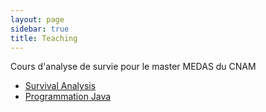 ```yaml
---
layout: page
sidebar: true
title: Teaching
---
```


Cours d'analyse de survie pour le master MEDAS du CNAM

* [Survival Analysis](/survival)
* [Programmation Java](/NFA031)
